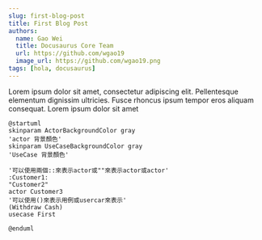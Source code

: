 ```yaml
---
slug: first-blog-post
title: First Blog Post
authors:
  name: Gao Wei
  title: Docusaurus Core Team
  url: https://github.com/wgao19
  image_url: https://github.com/wgao19.png
tags: [hola, docusaurus]
---
```


Lorem ipsum dolor sit amet, consectetur adipiscing elit. Pellentesque elementum dignissim ultricies. Fusce rhoncus ipsum tempor eros aliquam consequat. Lorem ipsum dolor sit amet


```plantuml
@startuml
skinparam ActorBackgroundColor gray
'actor 背景顏色'
skinparam UseCaseBackgroundColor gray
'UseCase 背景顏色'

'可以使用兩個::來表示actor或""來表示actor或actor'
:Customer1:
"Customer2"
actor Customer3
'可以使用()來表示用例或usercar來表示'
(Withdraw Cash)
usecase First

@enduml
```
